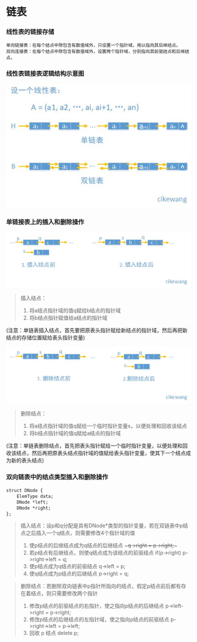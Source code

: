 # 链表

### 线性表的链接存储
	单向链接表：在每个结点中除包含有数值域外，只设置一个指针域，用以指向其后继结点。
	双向连接表：在每个结点中除包含有数值域外，设置两个指针域，分别指向其前驱结点和后继结点。
	
### 线性表链接表逻辑结构示意图
![线性表逻辑结构示意图](https://github.com/cikewang/DataStruct/blob/master/Z_Images/02_linked.jpg)


### 单链接表上的插入和删除操作
![单链接表上的插入](https://github.com/cikewang/DataStruct/blob/master/Z_Images/02_linked_add.jpg)
>插入结点：
>1. 将a结点指针域的值q赋给b结点的指针域
>2. 将b结点指针赋值给a结点的指针域

(注意：单链表插入结点，首先要把原表头指针赋给新结点的指针域，然后再把新结点的存储位置赋给表头指针变量)

![单链接表上的删除](https://github.com/cikewang/DataStruct/blob/master/Z_Images/02_linked_delete.jpg)
>删除结点：
>1. 将a结点指针域的值q赋给一个临时指针变量s，以便处理和回收该结点
>2. 将b结点指针域的值q赋给a结点的指针域

(注意：单链表删除结点，首先把表头指针赋给一个临时指针变量，以便处理和回收该结点，然后再把原表头结点指针域的值赋给表头指针变量，使其下一个结点成为新的表头结点)


### 双向链表中的结点类型插入和删除操作
~~~
struct DNode {
	ElemType data;
	DNode *left;
	DNode *right;
};
~~~
>插入结点：设p和q分配是具有DNode*类型的指针变量，若在双链表中p结点之后插入一个q结点，则需要修改4个指针域的值
>1. 使p结点的后继结点成为q结点的后继结点
	~~~q->right = p->right;~~~ 
>2. 若p结点有后继结点，则使q结点成为该结点的前驱结点
	if(p->right) p->right->left = q;
>3. 使p结点成为q结点的前驱结点
	q->left = p;
>4. 使q结点成为p结点的后继结点
	p->right = q;
	
	
>删除结点：若删除双向链表中p指针所指向的结点，假定p结点前后都有存在着结点，则只需要修改两个指针
>1. 修改p结点的前驱结点的右指针，使之指向p结点的后继结点
	p->left->right = p->right;
>2. 修改p结点的后继结点的左指针域，使之指向p结点的前驱结点
	p->right->left = p->left;
>3. 回收 p 结点
	delete p;
	

	
